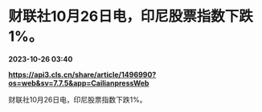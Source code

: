 # 财联社10月26日电，印尼股票指数下跌1%。

**2023-10-26 03:40**

**https://api3.cls.cn/share/article/1496990?os=web&sv=7.7.5&app=CailianpressWeb**

财联社10月26日电，印尼股票指数下跌1%。